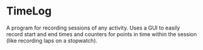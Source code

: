 # TimeLog
A program for recording sessions of any activity. Uses a GUI to easily record start and end times and counters for points in time within the session (like recording laps on a stopwatch).